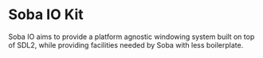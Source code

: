 # Soba IO Kit
Soba IO aims to provide a platform agnostic windowing system built on top of SDL2, while providing facilities needed by Soba with less boilerplate.
